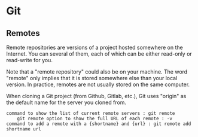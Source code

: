 # Git

## Remotes

Remote repositories are versions of a project hosted somewhere on the Internet. You can several of
them, each of which can be either read-only or read-write for you.

Note that a "remote repository" could also be on your machine. The word "remote" only implies that 
it is stored somewhere else than your local version. In practice, remotes are not usually stored on
the same computer.

When cloning a Git project (from Github, Gitlab, etc.), Git uses "origin" as the default name for
the server you cloned from.

```logm
command to show the list of current remote servers : git remote
    git remote option to show the full URL of each remote : -v
command to add a remote with a {shortname} and {url} : git remote add shortname url
```